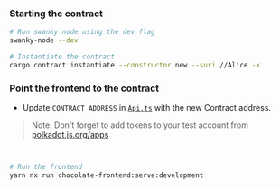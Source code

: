### Starting the contract

```bash
# Run swanky node using the dev flag 
swanky-node --dev

# Instantiate the contract 
cargo contract instantiate --constructor new --suri //Alice -x

```

### Point the frontend to the contract

* Update `CONTRACT_ADDRESS` in [`Api.ts`](./src/services/api/api.ts) with the new Contract address.

> Note: Don't forget to add tokens to your test account from [polkadot.js.org/apps](https://polkadot.js.org/apps)

```bash


# Run the frontend 
yarn nx run chocolate-frontend:serve:development
```